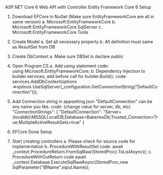 ASP.NET Core 6 Web API with Controller
Entity Framework Core 6 Setup

1. Download EFCore in NuGet (Make sure EntityFrameworkCore are all in same version)
	a. Microsoft.EntityFrameworkCore
	b. Microsoft.EntityFrameworkCore.SqlServer
	c. Microsoft.EntityFrameworkCore.Tools

2. Create Model
	a. Set all necessary property
	b. All definition must same as ResultSet from DB

3. Create DbContext
	a. Make sure DBSet<Model> is declare public

2. Open Program.CS
	a. Add using statement
		code:	
		using Microsoft.EntityFrameworkCore;
	b. Dependency Injection to builder.services, add before call for builder.Build();
		code:
		services.AddDbContext<CupcakeContext>(options =>options.UseSqlServer(_configuration.GetConnectionString("DefaultConnection")));

3. Add Connection string in appsetting.json "DefaultConnection" can be any name you like.
	code: (change value for server, db, etc)
	"ConnectionStrings": {
    		"DefaultConnection": "Server=(localdb)\\MSSQLLocalDB;Database=BakeriesDb;Trusted_Connection=True;MultipleActiveResultSets=true"
  	}

4. EFCore Done Setup

5. Start creating controllers
	a. Please check for source code for implementation
	b. ProcedureWithResultSet
		code:
		await _context.ProcedureReturn.FromSqlRaw(StoredProc).ToListAsync();
	c. ProcedureWithOutReturn
		code
		await _context.Database.ExecuteSqlRawAsync(StoredProc,new SqlParameter("@Name",input.Name));